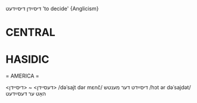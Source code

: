 דיסײַדן
דיסײַדעט
'to decide'
{Anglicism}

CENTRAL
========

HASIDIC
=======
= AMERICA = 

<דעסיידן> ~ <דיסיידן>
/dəˈsajt dər mɛnč/ דיסײַדט דער מענטש
/hɔt ər dəˈsajdət/ האָט ער דעסײַדעט